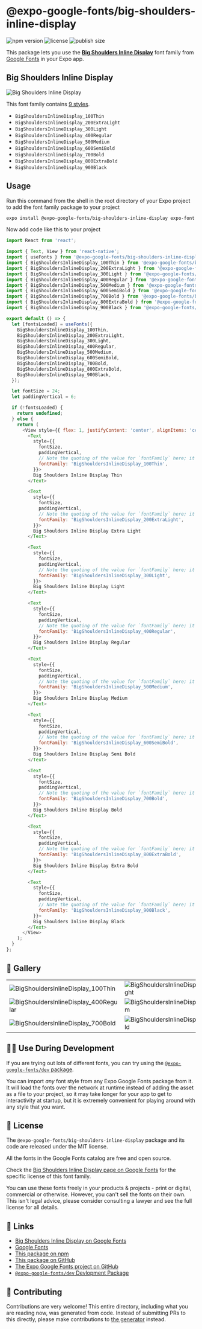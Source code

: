 # @expo-google-fonts/big-shoulders-inline-display

![npm version](https://flat.badgen.net/npm/v/@expo-google-fonts/big-shoulders-inline-display)
![license](https://flat.badgen.net/github/license/expo/google-fonts)
![publish size](https://flat.badgen.net/packagephobia/install/@expo-google-fonts/big-shoulders-inline-display)

This package lets you use the [**Big Shoulders Inline Display**](https://fonts.google.com/specimen/Big+Shoulders+Inline+Display) font family from [Google Fonts](https://fonts.google.com/) in your Expo app.

## Big Shoulders Inline Display

![Big Shoulders Inline Display](./font-family.png)

This font family contains [9 styles](#-gallery).

- `BigShouldersInlineDisplay_100Thin`
- `BigShouldersInlineDisplay_200ExtraLight`
- `BigShouldersInlineDisplay_300Light`
- `BigShouldersInlineDisplay_400Regular`
- `BigShouldersInlineDisplay_500Medium`
- `BigShouldersInlineDisplay_600SemiBold`
- `BigShouldersInlineDisplay_700Bold`
- `BigShouldersInlineDisplay_800ExtraBold`
- `BigShouldersInlineDisplay_900Black`

## Usage

Run this command from the shell in the root directory of your Expo project to add the font family package to your project
```sh
expo install @expo-google-fonts/big-shoulders-inline-display expo-font
```

Now add code like this to your project
```js
import React from 'react';

import { Text, View } from 'react-native';
import { useFonts } from '@expo-google-fonts/big-shoulders-inline-display/useFonts';
import { BigShouldersInlineDisplay_100Thin } from '@expo-google-fonts/big-shoulders-inline-display/100Thin';
import { BigShouldersInlineDisplay_200ExtraLight } from '@expo-google-fonts/big-shoulders-inline-display/200ExtraLight';
import { BigShouldersInlineDisplay_300Light } from '@expo-google-fonts/big-shoulders-inline-display/300Light';
import { BigShouldersInlineDisplay_400Regular } from '@expo-google-fonts/big-shoulders-inline-display/400Regular';
import { BigShouldersInlineDisplay_500Medium } from '@expo-google-fonts/big-shoulders-inline-display/500Medium';
import { BigShouldersInlineDisplay_600SemiBold } from '@expo-google-fonts/big-shoulders-inline-display/600SemiBold';
import { BigShouldersInlineDisplay_700Bold } from '@expo-google-fonts/big-shoulders-inline-display/700Bold';
import { BigShouldersInlineDisplay_800ExtraBold } from '@expo-google-fonts/big-shoulders-inline-display/800ExtraBold';
import { BigShouldersInlineDisplay_900Black } from '@expo-google-fonts/big-shoulders-inline-display/900Black';

export default () => {
  let [fontsLoaded] = useFonts({
    BigShouldersInlineDisplay_100Thin,
    BigShouldersInlineDisplay_200ExtraLight,
    BigShouldersInlineDisplay_300Light,
    BigShouldersInlineDisplay_400Regular,
    BigShouldersInlineDisplay_500Medium,
    BigShouldersInlineDisplay_600SemiBold,
    BigShouldersInlineDisplay_700Bold,
    BigShouldersInlineDisplay_800ExtraBold,
    BigShouldersInlineDisplay_900Black,
  });

  let fontSize = 24;
  let paddingVertical = 6;

  if (!fontsLoaded) {
    return undefined;
  } else {
    return (
      <View style={{ flex: 1, justifyContent: 'center', alignItems: 'center' }}>
        <Text
          style={{
            fontSize,
            paddingVertical,
            // Note the quoting of the value for `fontFamily` here; it expects a string!
            fontFamily: 'BigShouldersInlineDisplay_100Thin',
          }}>
          Big Shoulders Inline Display Thin
        </Text>

        <Text
          style={{
            fontSize,
            paddingVertical,
            // Note the quoting of the value for `fontFamily` here; it expects a string!
            fontFamily: 'BigShouldersInlineDisplay_200ExtraLight',
          }}>
          Big Shoulders Inline Display Extra Light
        </Text>

        <Text
          style={{
            fontSize,
            paddingVertical,
            // Note the quoting of the value for `fontFamily` here; it expects a string!
            fontFamily: 'BigShouldersInlineDisplay_300Light',
          }}>
          Big Shoulders Inline Display Light
        </Text>

        <Text
          style={{
            fontSize,
            paddingVertical,
            // Note the quoting of the value for `fontFamily` here; it expects a string!
            fontFamily: 'BigShouldersInlineDisplay_400Regular',
          }}>
          Big Shoulders Inline Display Regular
        </Text>

        <Text
          style={{
            fontSize,
            paddingVertical,
            // Note the quoting of the value for `fontFamily` here; it expects a string!
            fontFamily: 'BigShouldersInlineDisplay_500Medium',
          }}>
          Big Shoulders Inline Display Medium
        </Text>

        <Text
          style={{
            fontSize,
            paddingVertical,
            // Note the quoting of the value for `fontFamily` here; it expects a string!
            fontFamily: 'BigShouldersInlineDisplay_600SemiBold',
          }}>
          Big Shoulders Inline Display Semi Bold
        </Text>

        <Text
          style={{
            fontSize,
            paddingVertical,
            // Note the quoting of the value for `fontFamily` here; it expects a string!
            fontFamily: 'BigShouldersInlineDisplay_700Bold',
          }}>
          Big Shoulders Inline Display Bold
        </Text>

        <Text
          style={{
            fontSize,
            paddingVertical,
            // Note the quoting of the value for `fontFamily` here; it expects a string!
            fontFamily: 'BigShouldersInlineDisplay_800ExtraBold',
          }}>
          Big Shoulders Inline Display Extra Bold
        </Text>

        <Text
          style={{
            fontSize,
            paddingVertical,
            // Note the quoting of the value for `fontFamily` here; it expects a string!
            fontFamily: 'BigShouldersInlineDisplay_900Black',
          }}>
          Big Shoulders Inline Display Black
        </Text>
      </View>
    );
  }
};

```

## 🔡 Gallery


||||
|-|-|-|
|![BigShouldersInlineDisplay_100Thin](./BigShouldersInlineDisplay_100Thin.ttf.png)|![BigShouldersInlineDisplay_200ExtraLight](./BigShouldersInlineDisplay_200ExtraLight.ttf.png)|![BigShouldersInlineDisplay_300Light](./BigShouldersInlineDisplay_300Light.ttf.png)||
|![BigShouldersInlineDisplay_400Regular](./BigShouldersInlineDisplay_400Regular.ttf.png)|![BigShouldersInlineDisplay_500Medium](./BigShouldersInlineDisplay_500Medium.ttf.png)|![BigShouldersInlineDisplay_600SemiBold](./BigShouldersInlineDisplay_600SemiBold.ttf.png)||
|![BigShouldersInlineDisplay_700Bold](./BigShouldersInlineDisplay_700Bold.ttf.png)|![BigShouldersInlineDisplay_800ExtraBold](./BigShouldersInlineDisplay_800ExtraBold.ttf.png)|![BigShouldersInlineDisplay_900Black](./BigShouldersInlineDisplay_900Black.ttf.png)||


## 👩‍💻 Use During Development

If you are trying out lots of different fonts, you can try using the [`@expo-google-fonts/dev` package](https://github.com/expo/google-fonts/tree/master/font-packages/dev#readme).

You can import *any* font style from any Expo Google Fonts package from it. It will load the fonts
over the network at runtime instead of adding the asset as a file to your project, so it may take longer
for your app to get to interactivity at startup, but it is extremely convenient
for playing around with any style that you want.

## 📖 License

The `@expo-google-fonts/big-shoulders-inline-display` package and its code are released under the MIT license.

All the fonts in the Google Fonts catalog are free and open source.

Check the [Big Shoulders Inline Display page on Google Fonts](https://fonts.google.com/specimen/Big+Shoulders+Inline+Display) for the specific license of this font family.

You can use these fonts freely in your products & projects - print or digital, commercial or otherwise. However, you can't sell the fonts on their own. This isn't legal advice, please consider consulting a lawyer and see the full license for all details.

## 🔗 Links

- [Big Shoulders Inline Display on Google Fonts](https://fonts.google.com/specimen/Big+Shoulders+Inline+Display)
- [Google Fonts](https://fonts.google.com/)
- [This package on npm](https://www.npmjs.com/package/@expo-google-fonts/big-shoulders-inline-display)
- [This package on GitHub](https://github.com/expo/google-fonts/tree/master/font-packages/big-shoulders-inline-display)
- [The Expo Google Fonts project on GitHub](https://github.com/expo/google-fonts)
- [`@expo-google-fonts/dev` Devlopment Package](https://github.com/expo/google-fonts/tree/master/font-packages/dev)

## 🤝 Contributing

Contributions are very welcome! This entire directory, including what you are reading now, was generated from code. Instead of submitting PRs to this directly, please make contributions to [the generator](https://github.com/expo/google-fonts/tree/master/packages/generator) instead.
